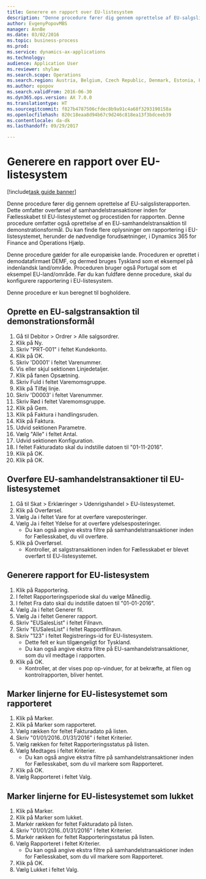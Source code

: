 ```yaml
--- 
title: Generere en rapport over EU-listesystem
description: "Denne procedure fører dig gennem oprettelse af EU-salgslisterapporten."
author: EvgenyPopovMBS
manager: AnnBe
ms.date: 03/02/2016
ms.topic: business-process
ms.prod: 
ms.service: dynamics-ax-applications
ms.technology: 
audience: Application User
ms.reviewer: shylaw
ms.search.scope: Operations
ms.search.region: Austria, Belgium, Czech Republic, Denmark, Estonia, Finland, France, Germany, Hungary, Ireland, Italy, Latvia, Lithuania, Netherlands, Poland, Spain, Sweden, United Kingdom
ms.author: epopov
ms.search.validFrom: 2016-06-30
ms.dyn365.ops.version: AX 7.0.0
ms.translationtype: HT
ms.sourcegitcommit: f827b4787506cfdec8b9a91c4a68f3293190158a
ms.openlocfilehash: 820c18eaa8d94b67c9d246c818ea13f3bdceeb39
ms.contentlocale: da-dk
ms.lasthandoff: 09/29/2017

---
```

# <a name="generate-an-eu-sales-list-report"></a>Generere en rapport over EU-listesystem

[!include[task guide banner](../../includes/task-guide-banner.md)]

Denne procedure fører dig gennem oprettelse af EU-salgslisterapporten. Dette omfatter overførsel af samhandelstransaktioner inden for Fællesskabet til EU-listesystemet og procestiden for rapporten. Denne procedure omfatter også oprettelse af en EU-samhandelstransaktion til demonstrationsformål. Du kan finde flere oplysninger om rapportering i EU-listesystemet, herunder de nødvendige forudsætninger, i Dynamics 365 for Finance and Operations Hjælp.

Denne procedure gælder for alle europæiske lande. Proceduren er oprettet i demodatafirmaet DEMF, og dermed bruges Tyskland som et eksempel på indenlandsk land/område. Proceduren bruger også Portugal som et eksempel EU-land/område. Før du kan fuldføre denne procedure, skal du konfigurere rapportering i EU-listesystem.

Denne procedure er kun beregnet til bogholdere.


## <a name="create-an-intra-community-sales-transaction-for-demo-purposes"></a>Oprette en EU-salgstransaktion til demonstrationsformål
1. Gå til Debitor > Ordrer > Alle salgsordrer.
2. Klik på Ny.
3. Skriv "PRT-001" i feltet Kundekonto.
4. Klik på OK.
5. Skriv 'D0001' i feltet Varenummer.
6. Vis eller skjul sektionen Linjedetaljer.
7. Klik på fanen Opsætning.
8. Skriv Fuld i feltet Varemomsgruppe.
9. Klik på Tilføj linje.
10. Skriv 'D0003' i feltet Varenummer.
11. Skriv Rød i feltet Varemomsgruppe.
12. Klik på Gem.
13. Klik på Faktura i handlingsruden.
14. Klik på Faktura.
15. Udvid sektionen Parametre.
16. Vælg "Alle" i feltet Antal.
17. Udvid sektionen Konfiguration.
18. I feltet Fakturadato skal du indstille datoen til "01-11-2016".
19. Klik på OK.
20. Klik på OK.

## <a name="transfer-intra-community-trade-transactions-to-the-eu-sales-list"></a>Overføre EU-samhandelstransaktioner til EU-listesystemet
1. Gå til Skat > Erklæringer > Udenrigshandel > EU-listesystemet.
2. Klik på Overførsel.
3. Vælg Ja i feltet Vare for at overføre vareposteringer.
4. Vælg Ja i feltet Ydelse for at overføre ydelsesposteringer.
    * Du kan også angive ekstra filtre på samhandelstransaktioner inden for Fællesskabet, du vil overføre.  
5. Klik på Overførsel.
    * Kontroller, at salgstransaktionen inden for Fællesskabet er blevet overført til EU-listesystemet.  

## <a name="generate-the-eu-sales-list-report"></a>Generere rapport for EU-listesystem
1. Klik på Rapportering.
2. I feltet Rapporteringsperiode skal du vælge Månedlig.
3. I feltet Fra dato skal du indstille datoen til "01-01-2016".
4. Vælg Ja i feltet Generer fil.
5. Vælg Ja i feltet Generer rapport.
6. Skriv "EUSalesList" i feltet Filnavn.
7. Skriv "EUSalesList" i feltet Rapportfilnavn.
8. Skriv "123" i feltet Registrerings-id for EU-listesystem.
    * Dette felt er kun tilgængeligt for Tyskland.  
    * Du kan også angive ekstra filtre på EU-samhandelstransaktioner, som du vil medtage i rapporten.  
9. Klik på OK.
    * Kontroller, at der vises pop op-vinduer, for at bekræfte, at filen og kontrolrapporten, bliver hentet.  

## <a name="mark-eu-sales-list-lines-as-reported"></a>Marker linjerne for EU-listesystemet som rapporteret
1. Klik på Marker.
2. Klik på Marker som rapporteret.
3. Vælg rækken for feltet Fakturadato på listen.
4. Skriv "01/01/2016..01/31/2016" i feltet Kriterier.
5. Vælg rækken for feltet Rapporteringsstatus på listen.
6. Vælg Medtages i feltet Kriterier.
    * Du kan også angive ekstra filtre på samhandelstransaktioner inden for Fællesskabet, som du vil markere som Rapporteret.  
7. Klik på OK.
8. Vælg Rapporteret i feltet Valg.

## <a name="mark-eu-sales-list-lines-as-closed"></a>Marker linjerne for EU-listesystemet som lukket
1. Klik på Marker.
2. Klik på Marker som lukket.
3. Markér rækken for feltet Fakturadato på listen.
4. Skriv "01/01/2016..01/31/2016" i feltet Kriterier.
5. Markér rækken for feltet Rapporteringsstatus på listen.
6. Vælg Rapporteret i feltet Kriterier.
    * Du kan også angive ekstra filtre på samhandelstransaktioner inden for Fællesskabet, som du vil markere som Rapporteret.  
7. Klik på OK.
8. Vælg Lukket i feltet Valg.


